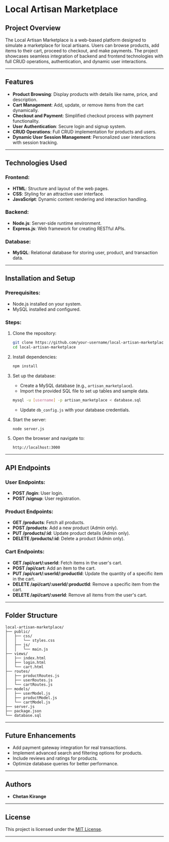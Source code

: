 # Local Artisan Marketplace

## Project Overview
The Local Artisan Marketplace is a web-based platform designed to simulate a marketplace for local artisans. Users can browse products, add items to their cart, proceed to checkout, and make payments. The project showcases seamless integration of backend and frontend technologies with full CRUD operations, authentication, and dynamic user interactions.

---

## Features
- **Product Browsing**: Display products with details like name, price, and description.
- **Cart Management**: Add, update, or remove items from the cart dynamically.
- **Checkout and Payment**: Simplified checkout process with payment functionality.
- **User Authentication**: Secure login and signup system.
- **CRUD Operations**: Full CRUD implementation for products and users.
- **Dynamic User Session Management**: Personalized user interactions with session tracking.

---

## Technologies Used
### Frontend:
- **HTML**: Structure and layout of the web pages.
- **CSS**: Styling for an attractive user interface.
- **JavaScript**: Dynamic content rendering and interaction handling.

### Backend:
- **Node.js**: Server-side runtime environment.
- **Express.js**: Web framework for creating RESTful APIs.

### Database:
- **MySQL**: Relational database for storing user, product, and transaction data.

---

## Installation and Setup
### Prerequisites:
- Node.js installed on your system.
- MySQL installed and configured.

### Steps:
1. Clone the repository:
   ```bash
   git clone https://github.com/your-username/local-artisan-marketplace.git
   cd local-artisan-marketplace
   ```

2. Install dependencies:
   ```bash
   npm install
   ```

3. Set up the database:
   - Create a MySQL database (e.g., `artisan_marketplace`).
   - Import the provided SQL file to set up tables and sample data.
   ```bash
   mysql -u [username] -p artisan_marketplace < database.sql
   ```
   - Update `db_config.js` with your database credentials.

4. Start the server:
   ```bash
   node server.js
   ```

5. Open the browser and navigate to:
   ```
   http://localhost:3000
   ```

---

## API Endpoints
### User Endpoints:
- **POST /login**: User login.
- **POST /signup**: User registration.

### Product Endpoints:
- **GET /products**: Fetch all products.
- **POST /products**: Add a new product (Admin only).
- **PUT /products/:id**: Update product details (Admin only).
- **DELETE /products/:id**: Delete a product (Admin only).

### Cart Endpoints:
- **GET /api/cart/:userId**: Fetch items in the user's cart.
- **POST /api/cart**: Add an item to the cart.
- **PUT /api/cart/:userId/:productId**: Update the quantity of a specific item in the cart.
- **DELETE /api/cart/:userId/:productId**: Remove a specific item from the cart.
- **DELETE /api/cart/:userId**: Remove all items from the user's cart.

---

## Folder Structure
```
local-artisan-marketplace/
├── public/
│   ├── css/
│   │   └── styles.css
│   ├── js/
│   │   └── main.js
├── views/
│   ├── index.html
│   ├── login.html
│   └── cart.html
├── routes/
│   ├── productRoutes.js
│   ├── userRoutes.js
│   └── cartRoutes.js
├── models/
│   ├── userModel.js
│   ├── productModel.js
│   └── cartModel.js
├── server.js
├── package.json
└── database.sql
```

---

## Future Enhancements
- Add payment gateway integration for real transactions.
- Implement advanced search and filtering options for products.
- Include reviews and ratings for products.
- Optimize database queries for better performance.

---

## Authors
- **Chetan Kirange**

---

## License
This project is licensed under the [MIT License](LICENSE).

---

